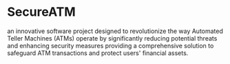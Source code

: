 # SecureATM
an innovative software project designed to revolutionize the way Automated Teller Machines (ATMs) operate by significantly reducing potential threats and enhancing security measures providing a comprehensive solution to safeguard ATM transactions and protect users' financial assets.
